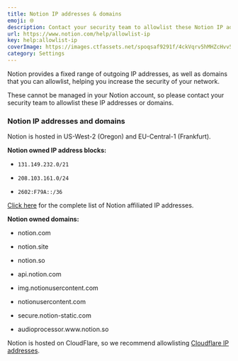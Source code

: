 ```yaml
---
title: Notion IP addresses & domains
emoji: 🌐
description: Contact your security team to allowlist these Notion IP addresses or domains 🌐
url: https://www.notion.com/help/allowlist-ip
key: help:allowlist-ip
coverImage: https://images.ctfassets.net/spoqsaf9291f/4ckVqrv5hMHZcHvv5rTQQR/429e0fef5c0820591fc479562935f562/allowlist-ip.png
category: Settings
---
```


Notion provides a fixed range of outgoing IP addresses, as well as domains that you can allowlist, helping you increase the security of your network.

These cannot be managed in your Notion account, so please contact your security team to allowlist these IP addresses or domains.

### Notion IP addresses and domains

Notion is hosted in US-West-2 (Oregon) and EU-Central-1 (Frankfurt).

**Notion owned IP address blocks:**

* `131.149.232.0/21`

* `208.103.161.0/24`

* `2602:F79A::/36`

[Click here](https://notion.notion.site/Allowlist-IP-addresses-and-Domains-5e18ffb8ddeb40c3879c1fd8edd3f06e?pvs=4) for the complete list of Notion affiliated IP addresses.

**Notion owned domains:**

* notion.com

* notion.site

* notion.so

* api.notion.com

* img.notionusercontent.com

* notionusercontent.com

* secure.notion-static.com

* audioprocessor.www\.notion.so

Notion is hosted on CloudFlare, so we recommend allowlisting [Cloudflare IP addresses](https://www.cloudflare.com/ips/).
